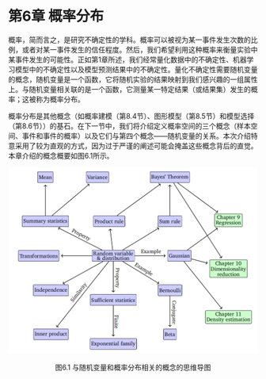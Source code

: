 # 第6章 概率分布

概率，简而言之，是研究不确定性的学科。概率可以被视为某一事件发生次数的比例，或者对某一事件发生的信任程度。然后，我们希望利用这种概率来衡量实验中某事件发生的可能性。正如第1章所述，我们经常量化数据中的不确定性、机器学习模型中的不确定性以及模型预测结果中的不确定性。量化不确定性需要随机变量的概念，随机变量是一个函数，它将随机实验的结果映射到我们感兴趣的一组属性上。与随机变量相关联的是一个函数，它测量某一特定结果（或结果集）发生的概率；这被称为概率分布。

概率分布是其他概念（如概率建模（第8.4节）、图形模型（第8.5节）和模型选择（第8.6节））的基石。在下一节中，我们将介绍定义概率空间的三个概念（样本空间、事件和事件的概率）以及它们与第四个概念——随机变量的关系。本次介绍特意采用了较为直观的方式，因为过于严谨的阐述可能会掩盖这些概念背后的直觉。本章介绍的概念概要如图6.1所示。

![1723816411663](../attachments/6.1.png)

<center>图6.1 与随机变量和概率分布相关的概念的思维导图</center>

